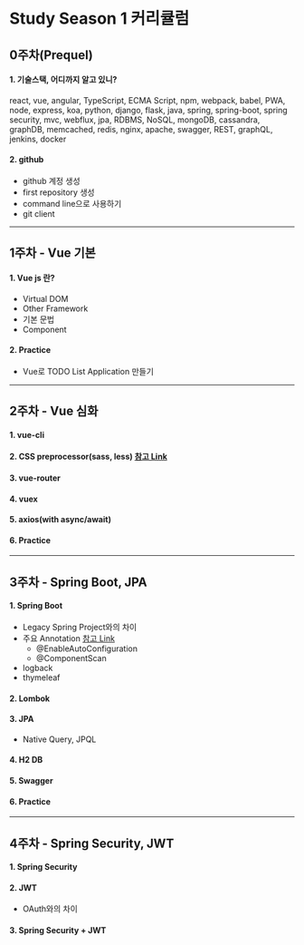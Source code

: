 # Study Season 1 커리큘럼

## 0주차(Prequel)
#### 1. 기술스택, 어디까지 알고 있니?
react, vue, angular, TypeScript, ECMA Script, npm, webpack, babel, PWA, node, express, koa, python, django, flask, java, spring, spring-boot, spring security, mvc, webflux, jpa, RDBMS, NoSQL, mongoDB, cassandra, graphDB, memcached, redis, nginx, apache, swagger, REST, graphQL, jenkins, docker
#### 2. github
* github 계정 생성
* first repository 생성
* command line으로 사용하기
* git client

***

## 1주차 - Vue 기본
#### 1. Vue js 란?
* Virtual DOM
* Other Framework
* 기본 문법
* Component
#### 2. Practice
* Vue로 TODO List Application 만들기

***

## 2주차 - Vue 심화
#### 1. vue-cli
#### 2. CSS preprocessor(sass, less) [참고 Link](https://findawayer.tistory.com/entry/Sass-LESS-%EB%93%B1%EC%9D%84-%EA%B6%8C%EC%9E%A5%ED%95%98%EB%8A%94-%EC%9D%B4%EC%9C%A0)
#### 3. vue-router
#### 4. vuex
#### 5. axios(with async/await)
#### 6. Practice

***

## 3주차 - Spring Boot, JPA
#### 1. Spring Boot
* Legacy Spring Project와의 차이
* 주요 Annotation [참고 Link](https://jhleed.tistory.com/126)
  * @EnableAutoConfiguration
  * @ComponentScan
* logback
* thymeleaf
#### 2. Lombok
#### 3. JPA
* Native Query, JPQL
#### 4. H2 DB
#### 5. Swagger
#### 6. Practice

***

## 4주차 - Spring Security, JWT
#### 1. Spring Security
#### 2. JWT
* OAuth와의 차이
#### 3. Spring Security + JWT

